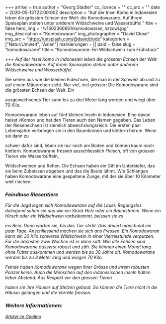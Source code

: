 +++
artikel = true
author = "Georg Stadler"
cc_licence = ""
cc_src = ""
date = 2020-05-13T22:00:00Z
description = "Auf der Insel Komo in Indonesien leben die grössten Echsen der Welt: die Komodowarane. Auf ihrem Speiseplan stehen unter anderem Wildschweine und Wasserbüffel."
fdw = false
hero_img = "/v1602360661/komodowaran_hzzcwi.jpg"
img_description = "Komodowaran"
img_photographer = "David Close"
img_src = "https://unsplash.com/@davidclode"
kategorien = ["Natur/Umwelt", "Asien"]
markierungen = []
paid = false
slug = "komodowarane"
title = "Komodowarane: Ein Wildschwein zum Frühstück"

+++
_Auf der Insel Komo in Indonesien leben die grössten Echsen der Welt: die Komodowarane. Auf ihrem Speiseplan stehen unter anderem Wildschweine und Wasserbüffel._

Sie sehen aus wie die kleinen Eidechsen, die man in der Schweiz ab und zu auf einem Mäuerchen sieht. Nur viel, viel grösser: Die Komodowarane sind die grössten Echsen der Welt. Ein

ausgewachsenes Tier kann bis zu drei Meter lang werden und wiegt über 70 Kilo.

Komodowarane leben auf fünf kleinen Inseln in Indonesien. Eine davon heisst «Komo» und hat den Tieren auch den Namen gegeben. Das Leben der Riesenechsen ist ziemlich abwechslungsreich: Die ersten paar Lebensjahre verbringen sie in den Baumkronen und klettern herum. Wenn sie dann zu

schwer dafür sind, leben sie nur noch am Boden und können kaum noch klettern. Komodowarane fressen ausschliesslich Fleisch, oft von grossen Tieren wie Wasserbüffeln,

Wildschweinen und Rehen. Die Echsen haben ein Gift im Unterkiefer, das sie beim Zubeissen abgeben und das die Beute lähmt. Wie Schlangen haben Komodowarane eine gespaltene Zunge, mit der sie über 10 Kilometer weit riechen.

### **_Feindlose Riesentiere_**

_Für die Jagd legen sich Komodowarane auf die Lauer. Regungslos daliegend sehen sie aus wie ein Stück Holz oder ein Baumstamm. Wenn ein Hirsch oder ein Wildschwein vorbeikommt, beissen sie es_

_ins Bein. Dann warten sie, bis das Tier stirbt. Das dauert manchmal ein paar Tage. Anschliessend machen sie sich ans Fressen. Ein Komodowaran kann ein 30 Kilo schweres Wildschwein in einer Viertelstunde verputzen. Für die nächsten zwei Wochen ist er dann satt. Wie alle Echsen sind Komodowarane äusserst robust und zäh. Sie können einen Monat lang ohne Futter auskommen und werden bis zu 30 Jahre alt. Komodowarane werden bis zu 3 Meter lang und wiegen 70 Kilo._

_Feinde haben Komodowarane wegen ihrer Grösse und ihrem robusten Panzer keine. Auch die Menschen auf den indonesischen Inseln halten lieber Abstand. Aus Respekt vor den grossen Tieren_

_haben sie ihre Häuser auf Stelzen gebaut. So können die Tiere nicht in die Häuser gelangen und die Vorräte fressen._

### _Weitere Informationen:_

[_Artikel im Geolino_](https://www.geo.de/geolino/tierlexikon/2629-rtkl-tierlexikon-komodo-warane)